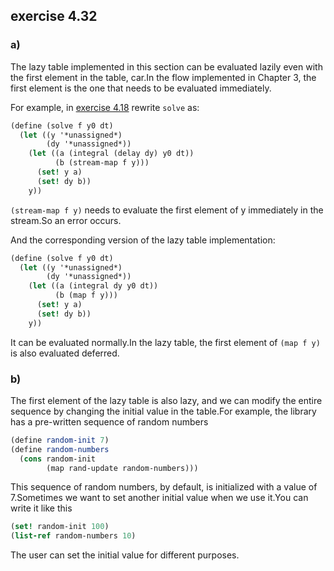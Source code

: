 ## exercise 4.32

### a)

The lazy table implemented in this section can be evaluated lazily even with the first element in the table, car.In the flow implemented in Chapter 3, the first element is the one that needs to be evaluated immediately.

For example, in [exercise 4.18](./exercise_4_18.md) rewrite  `solve` as:

``` Scheme
(define (solve f y0 dt)
  (let ((y '*unassigned*)
        (dy '*unassigned*))
    (let ((a (integral (delay dy) y0 dt))
          (b (stream-map f y)))
      (set! y a)
      (set! dy b))
    y))
```

`(stream-map f y)` needs to evaluate the first element of y immediately in the stream.So an error occurs.

And the corresponding version of the lazy table implementation:

``` Scheme
(define (solve f y0 dt)
  (let ((y '*unassigned*)
        (dy '*unassigned*))
    (let ((a (integral dy y0 dt))
          (b (map f y)))
      (set! y a)
      (set! dy b))
    y))
```   

It can be evaluated normally.In the lazy table, the first element of `(map f y)` is also evaluated deferred.

### b)

The first element of the lazy table is also lazy, and we can modify the entire sequence by changing the initial value in the table.For example, the library has a pre-written sequence of random numbers

``` Scheme
(define random-init 7)
(define random-numbers
  (cons random-init
        (map rand-update random-numbers)))
```

This sequence of random numbers, by default, is initialized with a value of 7.Sometimes we want to set another initial value when we use it.You can write it like this

``` Scheme
(set! random-init 100)
(list-ref random-numbers 10)
```

The user can set the initial value for different purposes.

